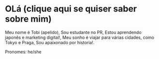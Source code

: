 # OLá (clique aqui se quiser saber sobre mim)

Meu nome é Tobi (apelido), 
Sou estudante no PR,
Estou aprendendo japonês e marketing digital!,
Meu sonho é viajar para várias cidades, como Tokyo e Praga,
Sou apaixonado por historia!.

Pronomes: he/she
